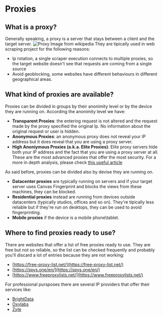 # Proxies

## What is a proxy?
Generally speaking, a proxy is a server that stays between a client and the target server.
![Proxy Image from wikipedia](https://en.wikipedia.org/wiki/Proxy_server#/media/File:Proxy_concept_en.svg)
They are tipically used in web scraping project for the following reasons:
- Ip rotation, a single scraper execution connects to multiple proxies, so the target website doesn't see that requests are coming from a single source
- Avoid geoblocking, some websites have different behaviours in different geographical areas.

## What kind of proxies are available?
Proxies can be divided in groups by their anonimity level or by the device they are running on.
According the anonimity level we have:
- **Transparent Proxies**: the entering request is not altered and the request made by the proxy specified the original Ip. No information about the original request or user is hidden.
- **Anonymous Proxies**: an anonymous proxy does not reveal your IP address but it does reveal that you are using a proxy server.
- **High Anoniymous Proxies (a.k.a. Elite Proxies)**: Elite proxy servers hide both your IP address and the fact that you are using a proxy server at all. These are the most advanced proxies that offer the most security.
For a more in depth analysis, please check [this useful article](https://proxyscrape.com/blog/proxy-anonymity-levels)

As said before, proxies can be divided also by devise they are running on.
- **Datacenter proxies** are typically running on servers and if your target server uses Canvas Fingerprint and blocks the views from these machines, they can be blocked.
- **Residential proxies** instead are running from devices outside datacenters (typically studios, offices and so on). They're tipically less reliable but if they're run on desktops, they can be used to avoid fingerprinting.
- **Mobile proxies** if the device is a mobile phone\tablet.

## Where to find proxies ready to use?
There are websites that offer a list of free proxies ready to use. They are free but not so reliable, so the list can be checked frequently and probably you'll discard a lot of entries because they are not working:
- [https://free-proxy-list.net/](https://free-proxy-list.net/)
- [https://spys.one/en/](https://spys.one/en/)
- [https://www.freeproxylists.net/](https://www.freeproxylists.net/)

For professional pursposes there are several IP providers that offer their services like:
- [BrightData](https://brightdata.com/lp/proxy-network)
- [Oxylabs](https://oxylabs.io/)
- [Zyte](https://www.zyte.com/smart-proxy-manager/)

